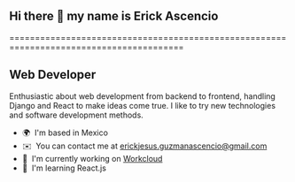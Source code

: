 ## Hi there 👋 my name is Erick Ascencio

<!--
**ErickJGAscencio/ErickJGAscencio** is a ✨ _special_ ✨ repository because its `README.md` (this file) appears on your GitHub profile.

Here are some ideas to get you started:

- 🔭 I’m currently working on ...
- 🌱 I’m currently learning ...
- 👯 I’m looking to collaborate on ...
- 🤔 I’m looking for help with ...
- 💬 Ask me about ...
- 📫 How to reach me: ...
- 😄 Pronouns: ...
- ⚡ Fun fact: ...
-->
========================================================================================

Web Developer
-------------

Enthusiastic about web development from backend to frontend, handling Django and React to make ideas come true. I like to try new technologies and software development methods.

*   🌍  I'm based in Mexico
*   ✉️  You can contact me at [erickjesus.guzmanascencio@gmail.com](mailto:erickjesus.guzmanascencio@gmail.com)
*   🚀  I'm currently working on [Workcloud](http://workcloud.onrender.com)
*   🧠  I'm learning React.js
